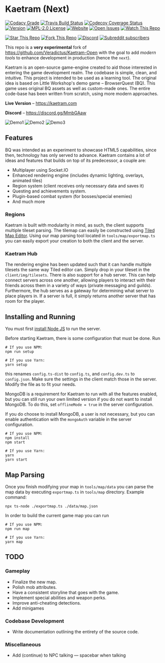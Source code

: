 # Kaetram (Next)

[![Codacy Grade](https://img.shields.io/codacy/grade/4eb2509a5848486194d7990e863a4663?logo=codacy)](https://app.codacy.com/manual/lemueldls/Kaetram-Next?utm_source=github.com&utm_medium=referral&utm_content=lemueldls/Kaetram-Next&utm_campaign=Badge_Grade_Settings)
[![Travis Build Status](https://img.shields.io/travis/com/lemueldls/Kaetram-Next?logo=travis)](https://travis-ci.com/lemueldls/Kaetram-Next)
[![Codecov Coverage Status](https://img.shields.io/codecov/c/gh/lemueldls/Kaetram-Next?logo=codecov)](https://coveralls.io/github/lemueldls/Kaetram-Next?branch=master)
[![Version](https://img.shields.io/github/package-json/v/lemueldls/Kaetram-Next?style=flat)](https://github.com/lemueldls/Kaetram-Next)
[![MPL-2.0 License](https://img.shields.io/github/license/lemueldls/Kaetram-Next?style=flat)](https://github.com/lemueldls/Kaetram-Next/blob/master/LICENSE)
[![Website](https://img.shields.io/website?url=https%3A%2F%2Fkaetram.com%2F&style=flat)](https://kaetram.com/)
[![Open Issues](https://img.shields.io/github/issues/lemueldls/Kaetram-Next?style=flat)](https://github.com/lemueldls/Kaetram-Next/issues)
[![Watch This Repo](https://img.shields.io/github/watchers/lemueldls/Kaetram-Next?style=social&icon=github)](https://github.com/lemueldls/Kaetram-Next/subscription)
<!-- /watchers -->
[![Star This Repo](https://img.shields.io/github/stars/lemueldls/Kaetram-Next?style=social&icon=github)](https://github.com/lemueldls/Kaetram-Next/stargazers)
[![Fork This Repo](https://img.shields.io/github/forks/lemueldls/Kaetram-Next?style=social&icon=github)](https://github.com/lemueldls/Kaetram-Next/fork)
[![Discord](https://img.shields.io/discord/583033499741847574?logo=discord&color=7289da&style=flat)](https://discord.gg/MmbGAaw)
[![Subreddit subscribers](https://img.shields.io/reddit/subreddit-subscribers/kaetram?style=social&icon=reddit)](https://www.reddit.com/r/kaetram/)

This repo is a **very experimental** fork of
<https://github.com/Veradictus/Kaetram-Open> with the goal to add _modern tools_
to enhance development in production (hence the `next`).

Kaetram is an open-source game-engine created to aid those interested in
entering the game development realm. The codebase is simple, clean, and
intuitive. This project is intended to be used as a learning tool. The original
idea is based on Little Workshop's demo game &ndash; BrowserQuest (BQ). This
game uses original BQ assets as well as custom-made ones. The entire code-base
has been written from scratch, using more modern approaches.

**Live Version** &ndash; <https://kaetram.com>

**Discord** &ndash; <https://discord.gg/MmbGAaw>

![Demo1](https://i.imgur.com/slnzrZB.png)
![Demo2](https://i.imgur.com/jS5d3oq.png)
![Demo3](https://i.imgur.com/cZTFqnd.png)

## Features

BQ was intended as an experiment to showcase HTML5 capabilities, since then,
technology has only served to advance. Kaetram contains a lot of ideas and
features that builds on top of its predecessor, a couple are:

-   Multiplayer using Socket.IO
-   Enhanced rendering engine (includes dynamic lighting, overlays, animated
    tiles)
-   Region system (client receives only necessary data and saves it)
-   Questing and achievements system.
-   Plugin-based combat system (for bosses/special enemies)
-   And much more

### Regions

Kaetram is built with modularity in mind, as such, the client supports multiple
tileset parsing. The tilemap can easily be constructed using
[Tiled Map Editor](https://www.mapeditor.org/). Using our map parsing tool
located in `tools/map/exportmap.ts` you can easily export your creation to both
the client and the server.

### Kaetram Hub

The rendering engine has been updated such that it can handle multiple tilesets
the same way Tiled editor can. Simply drop in your tileset in the
`client/img/tilesets`. There is also support for a hub server. This can help
connect servers across one another, allowing players to interact with their
friends across them in a variety of ways (private messaging and guilds).
Furthermore, the hub serves as a gateway for determining what server to place
players in. If a server is full, it simply returns another server that has room
for the player.

## Installing and Running

You must first [install Node JS](https://nodejs.org/en/download/) to run the
server.

Before starting Kaetram, there is some configuration that must be done. Run

```console
# If you use NPM:
npm run setup

# If you use Yarn:
yarn setup
```

this renames `config.ts-dist` to `config.ts`, and `config.dev.ts` to
`config.json`. Make sure the settings in the client match those in the server.
Modify the file as to fit your needs.

MongoDB is a requirement for Kaetram to run with all the features enabled, but
you can still run your own limited version if you do not want to install
MongoDB. To do this, set `offlineMode = true` in the server configuration.

If you do choose to install MongoDB, a user is not necessary, but you can enable
authentication with the `mongoAuth` variable in the server configuration.

```console
# If you use NPM:
npm install
npm start

# If you use Yarn:
yarn
yarn start
```

## Map Parsing

Once you finish modifying your map in `tools/map/data` you can parse the map
data by executing `exportmap.ts` in `tools/map` directory. Example command:

```console
npx ts-node ./exportmap.ts ./data/map.json
```

In order to build the current game map you can run

```console
# If you use NPM:
npm run map

# If you use Yarn:
yarn map
```

## TODO

### Gameplay

-   Finalize the new map.
-   Polish mob attributes.
-   Have a consistent storyline that goes with the game.
-   Implement special abilities and weapon perks.
-   Improve anti-cheating detections.
-   Add minigames

### Codebase Development

-   Write documentation outlining the entirety of the source code.

### Miscellaneous

-   Add (continue) to NPC talking &mdash; spacebar when talking
